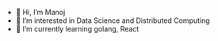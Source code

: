 - 👋 Hi, I’m Manoj
- 👀 I’m interested in Data Science and Distributed Computing
- 🌱 I’m currently learning golang, React

<!---
usernameandme/usernameandme is a ✨ special ✨ repository because its `README.md` (this file) appears on your GitHub profile.
You can click the Preview link to take a look at your changes.
--->
